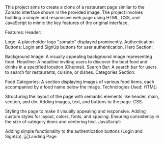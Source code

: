 This project aims to create a clone of a restaurant page similar to the Zomato interface shown in the provided image. The project involves building a simple and responsive web page using HTML, CSS, and JavaScript to mimic the key features of the original interface.

Features:
Header:

Logo: A placeholder logo "zomato" displayed prominently.
Authentication Buttons: Login and SignUp buttons for user authentication.
Hero Section:

Background Image: A visually appealing background image representing food.
Headline: A headline inviting users to discover the best food and drinks in a specified location (Chennai).
Search Bar: A search bar for users to search for restaurants, cuisine, or dishes.
Categories Section:

Food Categories: A section displaying images of various food items, each accompanied by a food name below the image.
Technologies Used:
HTML:

Structuring the layout of the page with semantic elements like header, main, section, and div.
Adding images, text, and buttons to the page.
CSS:

Styling the page to make it visually appealing and responsive.
Adding custom styles for layout, colors, fonts, and spacing.
Ensuring consistency in the size of category items and centering text.
JavaScript:

Adding simple functionality to the authentication buttons (Login and SignUp).
![Landing Page](https://github.com/user-attachments/assets/024b3410-d526-4bc5-8256-4710bdf33b3d)

